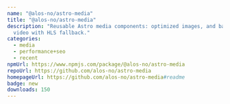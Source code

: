 ```yaml
---
name: "@alos-no/astro-media"
title: "@alos-no/astro-media"
description: "Reusable Astro media components: optimized images, and background
  video with HLS fallback."
categories:
  - media
  - performance+seo
  - recent
npmUrl: https://www.npmjs.com/package/@alos-no/astro-media
repoUrl: https://github.com/alos-no/astro-media
homepageUrl: https://github.com/alos-no/astro-media#readme
badge: new
downloads: 150
---
```

